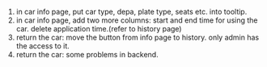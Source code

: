 1. in car info page, put car type, depa, plate type, seats etc. into tooltip. 
2. in car info page, add two more columns: start and end time for using the car. delete application time.(refer to history page)
3. return the car: move the button from info page to history. only admin has the access to it.
4. return the car: some problems in backend.